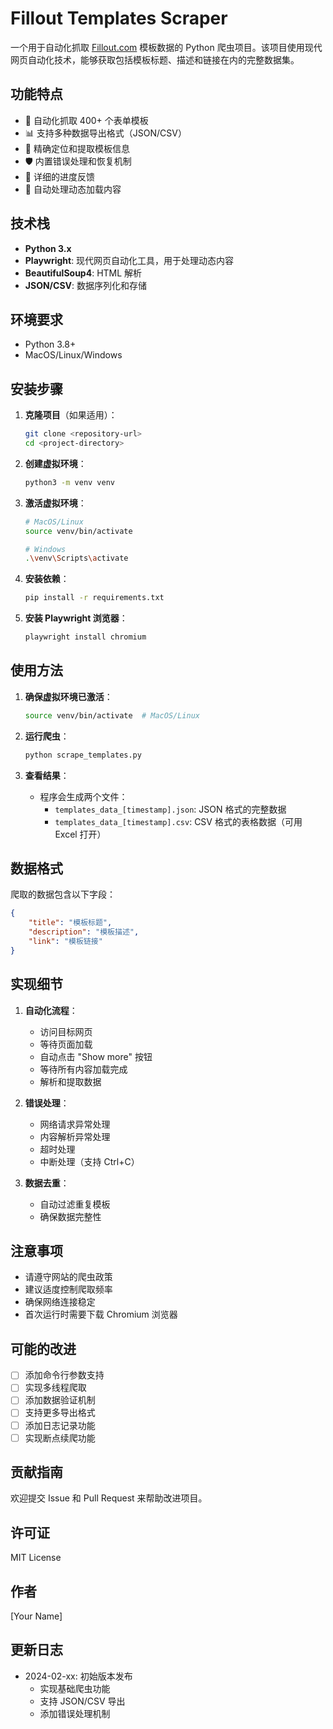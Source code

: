 # Fillout Templates Scraper

一个用于自动化抓取 [Fillout.com](https://www.fillout.com/templates) 模板数据的 Python 爬虫项目。该项目使用现代网页自动化技术，能够获取包括模板标题、描述和链接在内的完整数据集。

## 功能特点

- 🚀 自动化抓取 400+ 个表单模板
- 📊 支持多种数据导出格式（JSON/CSV）
- 🎯 精确定位和提取模板信息
- 🛡️ 内置错误处理和恢复机制
- 📝 详细的进度反馈
- 🔄 自动处理动态加载内容

## 技术栈

- **Python 3.x**
- **Playwright**: 现代网页自动化工具，用于处理动态内容
- **BeautifulSoup4**: HTML 解析
- **JSON/CSV**: 数据序列化和存储

## 环境要求

- Python 3.8+
- MacOS/Linux/Windows

## 安装步骤

1. **克隆项目**（如果适用）：
   ```bash
   git clone <repository-url>
   cd <project-directory>
   ```

2. **创建虚拟环境**：
   ```bash
   python3 -m venv venv
   ```

3. **激活虚拟环境**：
   ```bash
   # MacOS/Linux
   source venv/bin/activate
   
   # Windows
   .\venv\Scripts\activate
   ```

4. **安装依赖**：
   ```bash
   pip install -r requirements.txt
   ```

5. **安装 Playwright 浏览器**：
   ```bash
   playwright install chromium
   ```

## 使用方法

1. **确保虚拟环境已激活**：
   ```bash
   source venv/bin/activate  # MacOS/Linux
   ```

2. **运行爬虫**：
   ```bash
   python scrape_templates.py
   ```

3. **查看结果**：
   - 程序会生成两个文件：
     - `templates_data_[timestamp].json`: JSON 格式的完整数据
     - `templates_data_[timestamp].csv`: CSV 格式的表格数据（可用 Excel 打开）

## 数据格式

爬取的数据包含以下字段：
```json
{
    "title": "模板标题",
    "description": "模板描述",
    "link": "模板链接"
}
```

## 实现细节

1. **自动化流程**：
   - 访问目标网页
   - 等待页面加载
   - 自动点击 "Show more" 按钮
   - 等待所有内容加载完成
   - 解析和提取数据

2. **错误处理**：
   - 网络请求异常处理
   - 内容解析异常处理
   - 超时处理
   - 中断处理（支持 Ctrl+C）

3. **数据去重**：
   - 自动过滤重复模板
   - 确保数据完整性

## 注意事项

- 请遵守网站的爬虫政策
- 建议适度控制爬取频率
- 确保网络连接稳定
- 首次运行时需要下载 Chromium 浏览器

## 可能的改进

- [ ] 添加命令行参数支持
- [ ] 实现多线程爬取
- [ ] 添加数据验证机制
- [ ] 支持更多导出格式
- [ ] 添加日志记录功能
- [ ] 实现断点续爬功能

## 贡献指南

欢迎提交 Issue 和 Pull Request 来帮助改进项目。

## 许可证

MIT License

## 作者

[Your Name]

## 更新日志

- 2024-02-xx: 初始版本发布
  - 实现基础爬虫功能
  - 支持 JSON/CSV 导出
  - 添加错误处理机制

